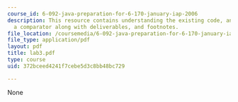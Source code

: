 ```yaml
---
course_id: 6-092-java-preparation-for-6-170-january-iap-2006
description: This resource contains understanding the existing code, and writting
  a comparator along with deliverables, and footnotes.
file_location: /coursemedia/6-092-java-preparation-for-6-170-january-iap-2006/372bceed4241f7cebe5d3c8bb48bc729_lab3.pdf
file_type: application/pdf
layout: pdf
title: lab3.pdf
type: course
uid: 372bceed4241f7cebe5d3c8bb48bc729

---
```

None